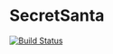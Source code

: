 # SecretSanta

[![Build Status](https://travis-ci.org/cwetanow/SecretSanta.svg?branch=master)](https://travis-ci.org/cwetanow/SecretSanta)
